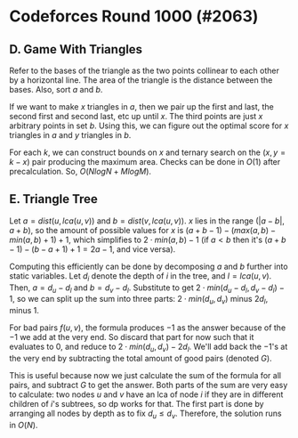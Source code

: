 # Codeforces Round 1000 (#2063)

## D. Game With Triangles
Refer to the bases of the triangle as the two points collinear to each other by a horizontal line. The area of the triangle is the distance between the bases. Also, sort $a$ and $b$.

If we want to make $x$ triangles in $a$, then we pair up the first and last, the second first and second last, etc up until $x$. The third points are just $x$ arbitrary points in set $b$. Using this, we can figure out the optimal score for $x$ triangles in $a$ and $y$ triangles in $b$.

For each $k$, we can construct bounds on $x$ and ternary search on the $(x,y=k-x)$ pair producing the maximum area. Checks can be done in $O(1)$ after precalculation. So, $O(NlogN+MlogM)$.

## E. Triangle Tree
Let $a=dist(u,lca(u,v))$ and $b=dist(v,lca(u,v))$. $x$ lies in the range $(|a-b|,a+b)$, so the amount of possible values for $x$ is $(a+b-1)-(max(a,b)-min(a,b)+1)+1$, which simplifies to $2\cdot{min(a,b)}-1$ (if $a<b$ then it's $(a+b-1)-(b-a+1)+1=2a-1$, and vice versa).

Computing this efficiently can be done by decomposing $a$ and $b$ further into static variables. Let $d_i$ denote the depth of $i$ in the tree, and $l=lca(u,v)$. Then, $a=d_u-d_l$ and $b=d_v-d_l$. Substitute to get $2\cdot{min(d_u-d_l,d_v-d_l)}-1$, so we can split up the sum into three parts: $2\cdot{min(d_u,d_v)}$ minus $2d_l$, minus $1$.

For bad pairs $f(u,v)$, the formula produces $-1$ as the answer because of the $-1$ we add at the very end. So discard that part for now such that it evaluates to $0$, and reduce to $2\cdot{min(d_u,d_v)}-2d_l$. We'll add back the $-1$'s at the very end by subtracting the total amount of good pairs (denoted $G$).

This is useful because now we just calculate the sum of the formula for all pairs, and subtract $G$ to get the answer. Both parts of the sum are very easy to calculate: two nodes $u$ and $v$ have an lca of node $i$ if they are in different children of $i$'s subtrees, so dp works for that. The first part is done by arranging all nodes by depth as to fix $d_u\le{d_v}$. Therefore, the solution runs in $O(N)$.